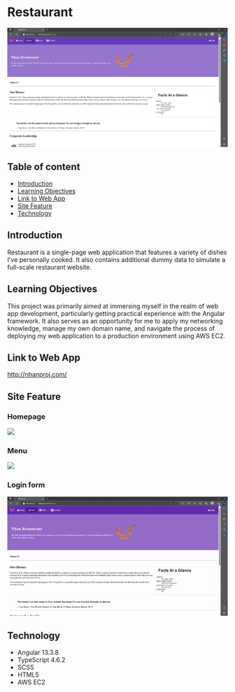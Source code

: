 # Restaurant
<img src="./src/assets/restaurant.png" width="600">

## Table of content
- [Introduction](#introduction)
- [Learning Objectives](#learning-objectives)
- [Link to Web App](#link-to-web-app)
- [Site Feature](#site-feature)
- [Technology](#technology)

## Introduction
Restaurant is a single-page web application that features a variety of dishes I've personally cooked. It also contains additional dummy data to simulate a full-scale restaurant website.

## Learning Objectives
This project was primarily aimed at immersing myself in the realm of web app development, particularly getting practical experience with the Angular framework. It also serves as an opportunity for me to apply my networking knowledge, manage my own domain name, and navigate the process of deploying my web application to a production environment using AWS EC2.

## Link to Web App
http://nhanproj.com/


## Site Feature
### Homepage
<img src="./src/assets/home_page.gif" width="600">

### Menu
<img src="./src/assets/menu.gif" width="600">

### Login form
<img src="./src/assets/login.gif" width="600">


## Technology
- Angular 13.3.8
- TypeScript 4.6.2
- SCSS
- HTML5
- AWS EC2